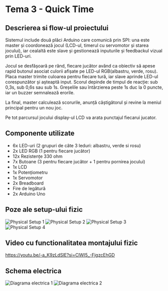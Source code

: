 # Tema 3 - Quick Time

## Descrierea si flow-ul proiectului

Sistemul include două plăci Arduino care comunică prin SPI: una este master și coordonează jocul (LCD-ul, timerul cu servomotor și starea jocului), iar cealaltă este slave și gestionează inputurile și feedbackul vizual prin LED-uri.

Jocul se desfășoară pe rând, fiecare jucător având ca obiectiv să apese rapid butonul asociat culorii afișate pe LED-ul RGB(albastru, verde, rosu). Placa master trimite culoarea pentru fiecare tură, iar slave aprinde LED-ul corespunzător și așteaptă input. Scorul depinde de timpul de reacție: sub 0,3s, sub 0,6s sau sub 1s. Greșelile sau întârzierea peste 1s duc la 0 puncte, iar un buzzer semnalează erorile.

La final, master calculează scorurile, anunță câștigătorul și revine la meniul principal pentru un nou joc.

Pe tot parcursul jocului display-ul LCD va arata punctajul fiecarui jucator.

## Componente utilizate

- 6x LED-uri (2 grupuri de câte 3 leduri: albastru, verde si rosu)
- 2x LED RGB (1 pentru fiecare jucător)
- 12x Rezistențe 330 ohm
- 7x Butoane (3 pentru fiecare jucător + 1 pentru pornirea jocului)
- 1x LCD
- 1x Potențiometru
- 1x Servomotor
- 2x Breadboard
- Fire de legătură
- 2x Arduino Uno


## Poze ale setup-ului fizic

![Physical Setup 1](./poze/poza1.jpeg)
![Physical Setup 2](./poze/poza2.jpeg)
![Physical Setup 3](./poze/poza3.jpeg)
![Physical Setup 4](./poze/poza4.jpeg)


## Video cu functionalitatea montajului fizic

https://youtu.be/-a_K9zLdSlE?si=ClWI5_-FjgzcEhGD


## Schema electrica

![Diagrama electrica 1](./poze/poza_schema.jpeg)
![Diagrama electrica 2](./poze/schema_2.jpg)


